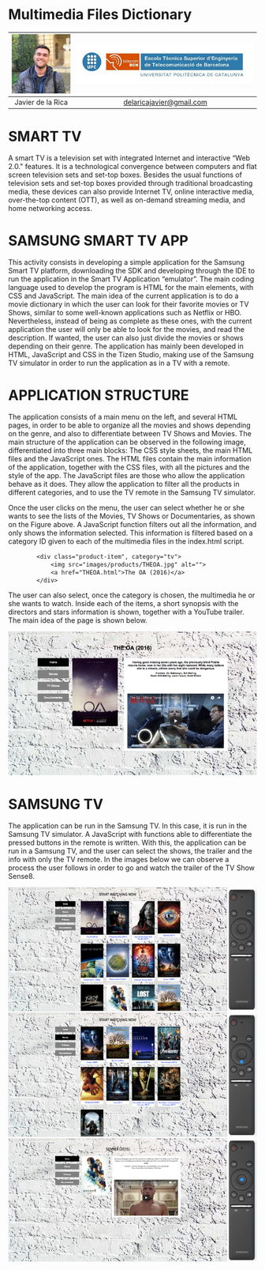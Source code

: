# Multimedia Files Dictionary
 

| <img src="/images/img.jpeg" width="180"> | ![Logo](/images/upc_etsetb.jpg) |
| :---: | :---: |
| Javier de la Rica | delaricajavier@gmail.com |

# SMART TV

A smart TV is a television set with integrated Internet and interactive “Web 2.0." features. It is a technological convergence between computers and flat screen television sets and set-top boxes. Besides the usual functions of television sets and set-top boxes provided through traditional broadcasting media, these devices can also provide Internet TV, online interactive media, over-the-top content (OTT), as well as on-demand streaming media, and home networking access.

# SAMSUNG SMART TV APP

This activity consists in developing a simple application for the Samsung Smart TV platform, downloading the SDK and developing through the IDE to run the application in the Smart TV Application “emulator”. The main coding language used to develop the program is HTML for the main elements, with CSS and JavaScript.
The main idea of the current application is to do a movie dictionary in which the user can look for their favorite movies or TV Shows, similar to some well-known applications such as Netflix or HBO. Nevertheless, instead of being as complete as these ones, with the current application the user will only be able to look for the movies, and read the description. If wanted, the user can also just divide the movies or shows depending on their genre.
The application has mainly been developed in HTML, JavaScript and CSS in the Tizen Studio, making use of the Samsung TV simulator in order to run the application as in a TV with a remote.

# APPLICATION STRUCTURE

The application consists of a main menu on the left, and several HTML pages, in order to be able to organize all the movies and shows depending on the genre, and also to differentiate between TV Shows and Movies.
The main structure of the application can be observed in the following image, differentiated into three main blocks: The CSS style sheets, the main HTML files and the JavaScript ones. The HTML files contain the main information of the application, together with the CSS files, with all the pictures and the style of the app. The JavaScript files are those who allow the application behave as it does. They allow the application to filter all the products in different categories, and to use the TV remote in the Samsung TV simulator.

Once the user clicks on the menu, the user can select whether he or she wants to see the lists of the Movies, TV Shows or Documentaries, as shown on the Figure above. A JavaScript function filters out all the information, and only shows the information selected. This information is filtered based on a category ID given to each of the multimedia files in the index.html script.

			<div class="product-item", category="tv">
				<img src="images/products/THEOA.jpg" alt="">
				<a href="THEOA.html">The OA (2016)</a>
			</div>

The user can also select, once the category is chosen, the multimedia he or she wants to watch. Inside each of the items, a short synopsis with the directors and stars information is shown, together with a YouTube trailer. The main idea of the page is shown below.

![img1](/images/Imagen1.png?raw=true "Home Page")

# SAMSUNG TV 

The application can be run in the Samsung TV. In this case, it is run in the Samsung TV simulator. A JavaScript with functions able to differentiate the pressed buttons in the remote is written. With this, the application can be run in a Samsung TV, and the user can select the shows, the trailer and the info with only the TV remote.
In the images below we can observe a process the user follows in order to go and watch the trailer of the TV Show Sense8.

![img2](/images/Imagen2.png?raw=true "Movies")
![img3](/images/Imagen3.png?raw=true "TV Shows")
![img4](/images/Imagen4.png?raw=true "Sene8")

